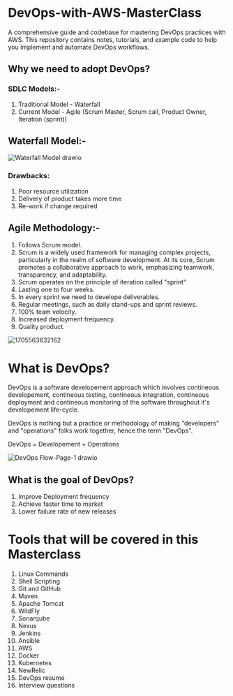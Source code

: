 # DevOps-with-AWS-MasterClass
A comprehensive guide and codebase for mastering DevOps practices with AWS. This repository contains notes, tutorials, and example code to help you implement and automate DevOps workflows.

## Why we need to adopt DevOps?

### SDLC Models:-
1. Traditional Model - Waterfall 
2. Current Model - Agile (Scrum Master, Scrum call, Product Owner, Iteration (sprint))

## Waterfall Model:-
![Waterfall Model drawio](https://github.com/ITech-Tutorials/DevOps-with-AWS-MasterClass/assets/40340097/0e78e2e8-077e-44f9-9028-f1f45d730d2e)

### Drawbacks:
1. Poor resource utilization
2. Delivery of product takes more time
3. Re-work if change required

## Agile Methodology:-
1. Follows Scrum model.
2. Scrum is a widely used framework for managing complex projects, particularly in the realm of software development. At its core, Scrum promotes a collaborative approach to work, emphasizing teamwork, transparency, and adaptability.
3. Scrum operates on the principle of iteration called "sprint"
4. Lasting one to four weeks.
5. In every sprint we need to develope deliverables.
6. Regular meetings, such as daily stand-ups and sprint reviews.
7. 100% team velocity.
5. Increased deployment frequency.
6. Quality product.

![1705563632162](https://github.com/user-attachments/assets/e26243fa-10a0-41dc-90c6-27dee9d12eb1)



# What is DevOps?
DevOps is a software developement approach which involves contineous developement, contineous testing, contineous integration, contineous deployment and contineous monitoring of the software throughout it's developement life-cycle.

DevOps is nothing but a practice or methodology of making "developers" and "operations" folks work together, hence the term "DevOps".

DevOps = Developement + Operations


![DevOps Flow-Page-1 drawio](https://github.com/user-attachments/assets/53e04d22-9a13-46b6-b79e-8ab47d0a8c8c)

## What is the goal of DevOps?
1. Improve Deployment frequency
2. Achieve faster time to market
3. Lower failure rate of new releases

# Tools that will be covered in this Masterclass
1. Linux Commands
2. Shell Scripting
3. Git and GitHub
4. Maven
5. Apache Tomcat
6. WildFly
7. Sonarqube
8. Nexus
9. Jenkins
10. Ansible
11. AWS
12. Docker
13. Kubernetes
14. NewRelic
15. DevOps resume
16. Interview questions


